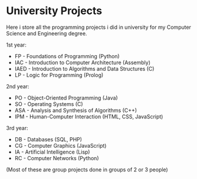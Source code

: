 # University Projects

Here i store all the programming projects i did in university for my Computer Science and Engineering degree.

1st year:
- FP - Foundations of Programming (Python)
- IAC - Introduction to Computer Architecture (Assembly)
- IAED - Introduction to Algorithms and Data Structures (C)
- LP - Logic for Programming (Prolog)

2nd year:
- PO - Object-Oriented Programming (Java)
- SO - Operating Systems (C)
- ASA - Analysis and Synthesis of Algorithms (C++)
- IPM - Human-Computer Interaction (HTML, CSS, JavaScript)

3rd year:
- DB - Databases (SQL, PHP)
- CG - Computer Graphics (JavaScript)
- IA - Artificial Intelligence (Lisp)
- RC - Computer Networks (Python)

(Most of these are group projects done in groups of 2 or 3 people)
